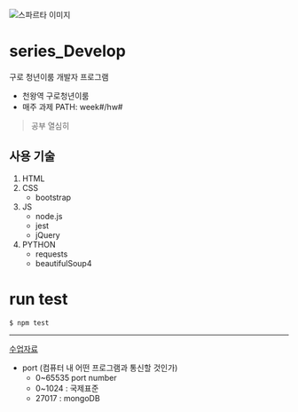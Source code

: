 ![스파르타 이미지](https://spartacodingclub.kr/static/v5/images/imageTan_Q&A.png)

# series_Develop
구로 청년이룸 개발자 프로그램

* 천왕역 구로청년이룸
* 매주 과제 PATH: week#/hw#

> 공부 열심히 

## 사용 기술

1. HTML
2. CSS
   * bootstrap
3. JS
    * node.js
    * jest
    * jQuery
4. PYTHON
   * requests
   * beautifulSoup4
    
# run test

```shell
$ npm test

```

---
[수업자료](https://bit.ly/spataD)

* port (컴퓨터 내 어떤 프로그램과 통신할 것인가)
   * 0~65535 port number
   * 0~1024 : 국제표준
   * 27017 : mongoDB
